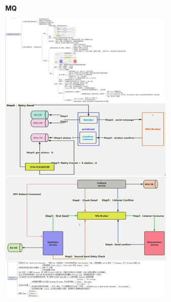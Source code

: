 ## MQ

![消息成功投递.png](../resources/pics/mq/消息成功投递.png)  
![05-消息落库.png](../resources/pics/mq/05-消息落库.png)  
![06-消息延迟投递.png](../resources/pics/mq/06-消息延迟投递.png)  
![死信队列.png](../resources/pics/mq/死信队列.png)  
